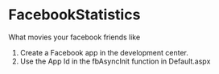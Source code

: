 # FacebookStatistics
What movies your facebook friends like

1. Create a Facebook app in the development center.
2. Use the App Id in the fbAsyncInit function in Default.aspx
